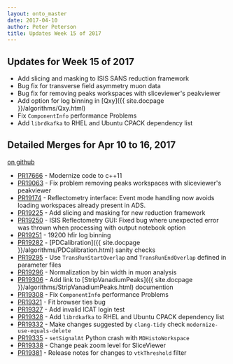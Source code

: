 ```yaml
---
layout: onto_master
date: 2017-04-10
author: Peter Peterson
title: Updates Week 15 of 2017
---
```

Updates for Week 15 of 2017
---------------------------

* Add slicing and masking to ISIS SANS reduction framework
* Bug fix for transverse field asymmetry muon data
* Bug fix for removing peaks workspaces with sliceviewer's peakviewer
* Add option for log binning in [Qxy]({{ site.docpage }}/algorithms/Qxy.html)
* Fix `ComponentInfo` performance Problems
* Add `librdkafka` to RHEL and Ubuntu CPACK dependency list

Detailed Merges for Apr 10 to 16, 2017
--------------------------------------
[on github](https://github.com/mantidproject/mantid/pulls?q=is%3Apr+merged%3A2017-04-11..2017-04-16)

* [PR17666](https://github.com/mantidproject/mantid/pull/17666) - Modernize code to c++11
* [PR19063](https://github.com/mantidproject/mantid/pull/19063) - Fix problem removing peaks workspaces with sliceviewer's peakviewer
* [PR19174](https://github.com/mantidproject/mantid/pull/19174) - Reflectometry interface: Event mode handling now avoids loading workspaces already present in ADS.
* [PR19225](https://github.com/mantidproject/mantid/pull/19225) - Add slicing and masking for new reduction framework
* [PR19250](https://github.com/mantidproject/mantid/pull/19250) - ISIS Reflectometry GUI: Fixed bug where unexpected error was thrown when processing with output notebook option
* [PR19251](https://github.com/mantidproject/mantid/pull/19251) - 19200 hfir log binning
* [PR19282](https://github.com/mantidproject/mantid/pull/19282) - [PDCalibration]({{ site.docpage }}/algorithms/PDCalibration.html) sanity checks
* [PR19295](https://github.com/mantidproject/mantid/pull/19295) - Use `TransRunStartOverlap` and `TransRunEndOverlap` defined in parameter files
* [PR19296](https://github.com/mantidproject/mantid/pull/19296) - Normalization by bin width in muon analysis
* [PR19306](https://github.com/mantidproject/mantid/pull/19306) - Add link to [StripVanadiumPeaks]({{ site.docpage }}/algorithms/StripVanadiumPeaks.html) documention
* [PR19308](https://github.com/mantidproject/mantid/pull/19308) - Fix `ComponentInfo` performance Problems
* [PR19321](https://github.com/mantidproject/mantid/pull/19321) - Fit browser ties bug
* [PR19327](https://github.com/mantidproject/mantid/pull/19327) - Add invalid ICAT login test
* [PR19328](https://github.com/mantidproject/mantid/pull/19328) - Add `librdkafka` to RHEL and Ubuntu CPACK dependency list
* [PR19332](https://github.com/mantidproject/mantid/pull/19332) - Make changes suggested by `clang-tidy` check `modernize-use-equals-delete`
* [PR19335](https://github.com/mantidproject/mantid/pull/19335) - `setSignalAt` Python crash with `MDHistoWorkspace`
* [PR19338](https://github.com/mantidproject/mantid/pull/19338) - Change peak zoom level for SliceViewer
* [PR19381](https://github.com/mantidproject/mantid/pull/19381) - Release notes for changes to `vtkThreshold` filter
